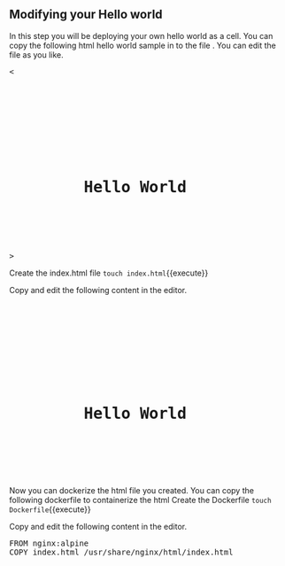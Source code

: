 ## Modifying your Hello world

In this step you will be deploying your own hello world as a cell. You can copy the following html hello world sample in to the file . You can edit the file as you like.
<pre class="file" data-filename="index.html" data-target="replace">
&lt;
<!DOCTYPE html>
<html lang="en">
<head>
    <title>Hello World - Nginx Docker</title>
</head>
<body>
    <h1>
        Hello World
    </h1>
</body>
</html>
&gt;
</pre>
Create the index.html file
`touch index.html`{{execute}}

Copy and edit the following content in the editor.
<pre class="file" data-filename="index.html" data-target="replace">
<!DOCTYPE html>
<html lang="en">
<head>
    <title>Hello World - Nginx Docker</title>
</head>
<body>
    <h1>
        Hello World
    </h1>
</body>
</html>
</pre>


Now you can dockerize the html file you created.  You can copy the following dockerfile to containerize the html
Create the Dockerfile
`touch Dockerfile`{{execute}}

Copy and edit the following content in the editor.
<pre class="file" data-filename="Dockerfile" data-target="replace">
FROM nginx:alpine
COPY index.html /usr/share/nginx/html/index.html
</pre>

